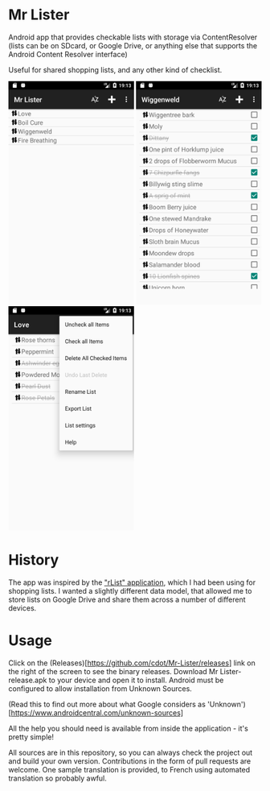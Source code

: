 # Mr Lister
Android app that provides checkable lists with storage via ContentResolver (lists can be on SDcard,
or Google Drive, or anything else that supports the Android Content Resolver interface)

Useful for shared shopping lists, and any other kind of checklist.

<img src="Screenshot_1609182789.png" alt="drawing" width="250"/> <img src="Screenshot_1609182783.png" alt="drawing" width="250"/> <img src="Screenshot_1609182816.png" alt="drawing" width="250"/>

# History
The app was inspired by the ["rList" application](https://play.google.com/store/apps/details?id=com.rundgong.shoppinglist),
which I had been using for shopping lists. I wanted a slightly different data model, that allowed
me to store lists on Google Drive and share them across a number of different devices.

# Usage
Click on the (Releases)[https://github.com/cdot/Mr-Lister/releases] link on the right of the screen
to see the binary releases. Download Mr Lister-release.apk to your device and open it to install. Android
must be configured to allow installation from Unknown Sources.

(Read this to find out more about what Google considers as 'Unknown')[https://www.androidcentral.com/unknown-sources]

All the help you should need is available from inside the application - it's pretty simple!

All sources are in this repository, so you can always check the project out and build your own
version. Contributions in the form of pull requests are welcome. One sample translation is provided,
to French using automated translation so probably awful.
